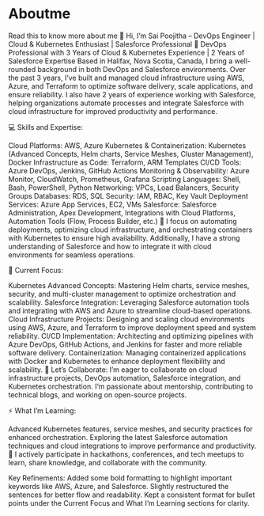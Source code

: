 # Aboutme
Read this to know more about me
👋 Hi, I’m Sai Poojitha – DevOps Engineer | Cloud & Kubernetes Enthusiast | Salesforce Professional
🚀 DevOps Professional with 3 Years of Cloud & Kubernetes Experience | 2 Years of Salesforce Expertise
Based in Halifax, Nova Scotia, Canada, I bring a well-rounded background in both DevOps and Salesforce environments. Over the past 3 years, I’ve built and managed cloud infrastructure using AWS, Azure, and Terraform to optimize software delivery, scale applications, and ensure reliability. I also have 2 years of experience working with Salesforce, helping organizations automate processes and integrate Salesforce with cloud infrastructure for improved productivity and performance.

💻 Skills and Expertise:

Cloud Platforms: AWS, Azure
Kubernetes & Containerization: Kubernetes (Advanced Concepts, Helm charts, Service Meshes, Cluster Management), Docker
Infrastructure as Code: Terraform, ARM Templates
CI/CD Tools: Azure DevOps, Jenkins, GitHub Actions
Monitoring & Observability: Azure Monitor, CloudWatch, Prometheus, Grafana
Scripting Languages: Shell, Bash, PowerShell, Python
Networking: VPCs, Load Balancers, Security Groups
Databases: RDS, SQL
Security: IAM, RBAC, Key Vault
Deployment Services: Azure App Services, EC2, VMs
Salesforce: Salesforce Administration, Apex Development, Integrations with Cloud Platforms, Automation Tools (Flow, Process Builder, etc.)
🌟 I focus on automating deployments, optimizing cloud infrastructure, and orchestrating containers with Kubernetes to ensure high availability. Additionally, I have a strong understanding of Salesforce and how to integrate it with cloud environments for seamless operations.

🔧 Current Focus:

Kubernetes Advanced Concepts: Mastering Helm charts, service meshes, security, and multi-cluster management to optimize orchestration and scalability.
Salesforce Integration: Leveraging Salesforce automation tools and integrating with AWS and Azure to streamline cloud-based operations.
Cloud Infrastructure Projects: Designing and scaling cloud environments using AWS, Azure, and Terraform to improve deployment speed and system reliability.
CI/CD Implementation: Architecting and optimizing pipelines with Azure DevOps, GitHub Actions, and Jenkins for faster and more reliable software delivery.
Containerization: Managing containerized applications with Docker and Kubernetes to enhance deployment flexibility and scalability.
🤝 Let’s Collaborate:
I’m eager to collaborate on cloud infrastructure projects, DevOps automation, Salesforce integration, and Kubernetes orchestration. I’m passionate about mentorship, contributing to technical blogs, and working on open-source projects.

⚡ What I’m Learning:

Advanced Kubernetes features, service meshes, and security practices for enhanced orchestration.
Exploring the latest Salesforce automation techniques and cloud integrations to improve performance and productivity.
🎉 I actively participate in hackathons, conferences, and tech meetups to learn, share knowledge, and collaborate with the community.

Key Refinements:
Added some bold formatting to highlight important keywords like AWS, Azure, and Salesforce.
Slightly restructured the sentences for better flow and readability.
Kept a consistent format for bullet points under the Current Focus and What I’m Learning sections for clarity.
